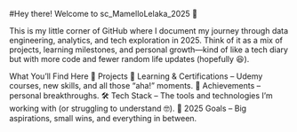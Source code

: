 
#Hey there! Welcome to sc_MamelloLelaka_2025 🚀


This is my little corner of GitHub where I document my journey through data engineering, analytics, and tech exploration in 2025. Think of it as a mix of projects, learning milestones, and personal growth—kind of like a tech diary but with more code and fewer random life updates (hopefully 😆).

What You’ll Find Here
📌 Projects 
📖 Learning & Certifications – Udemy courses, new skills, and all those “aha!” moments.
🏅 Achievements – personal breakthroughs.
🛠️ Tech Stack – The tools and technologies I’m working with (or struggling to understand 🤓).
🎯 2025 Goals – Big aspirations, small wins, and everything in between.
